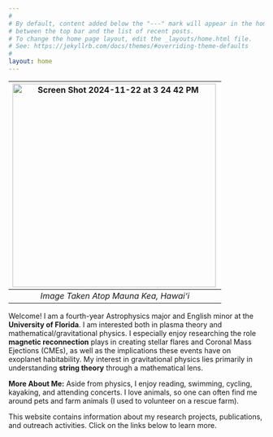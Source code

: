 ```yaml
---
#
# By default, content added below the "---" mark will appear in the home page
# between the top bar and the list of recent posts.
# To change the home page layout, edit the _layouts/home.html file.
# See: https://jekyllrb.com/docs/themes/#overriding-theme-defaults
#
layout: home
---
```


|<img align = "left" width="400" alt="Screen Shot 2024-11-22 at 3 24 42 PM" src="https://github.com/user-attachments/assets/06f8142a-5a9d-446d-9335-8964e0f0e01d">| 
|:--:| 
| *Image Taken Atop Mauna Kea, Hawai‘i* |

 

Welcome! I am a fourth-year Astrophysics major and English minor at the **University of Florida**. I am interested both in plasma theory and mathematical/gravitational physics. I especially enjoy researching the role **magnetic reconnection** plays in creating stellar flares and Coronal Mass Ejections (CMEs), as well as the implications these events have on exoplanet habitability. My interest in gravitational physics lies primarily in understanding **string theory** through a mathematical lens.


**More About Me:** Aside from physics, I enjoy reading, swimming, cycling, kayaking, and attending concerts. I love animals, so one can often find me around pets and farm animals (I used to volunteer on a rescue farm).

This website contains information about my research projects, publications, and outreach activities. Click on the links below to learn more.
